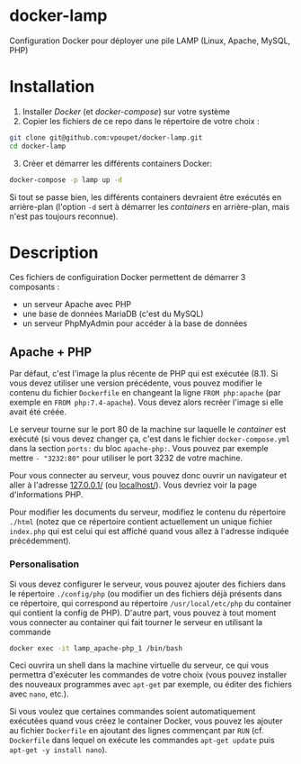 # docker-lamp

Configuration Docker pour déployer une pile LAMP (Linux, Apache, MySQL, PHP)

# Installation

1. Installer *Docker* (et *docker-compose*) sur votre système
2. Copier les fichiers de ce repo dans le répertoire de votre choix :
  ```bash
  git clone git@github.com:vpoupet/docker-lamp.git
  cd docker-lamp
  ```
3. Créer et démarrer les différents containers Docker:
  ```bash
  docker-compose -p lamp up -d
  ```
Si tout se passe bien, les différents containers devraient être exécutés en arrière-plan (l'option `-d` sert à démarrer les *containers* en arrière-plan, mais n'est pas toujours reconnue).

# Description

Ces fichiers de configuiration Docker permettent de démarrer 3 composants :
- un serveur Apache avec PHP
- une base de données MariaDB (c'est du MySQL)
- un serveur PhpMyAdmin pour accéder à la base de données

## Apache + PHP

Par défaut, c'est l'image la plus récente de PHP qui est exécutée (8.1). Si vous devez utiliser une version précédente, vous pouvez modifier le contenu du fichier `Dockerfile` en changeant la ligne `FROM php:apache` (par exemple en `FROM php:7.4-apache`). Vous devez alors recréer l'image si elle avait été créée.

Le serveur tourne sur le port 80 de la machine sur laquelle le *container* est exécuté (si vous devez changer ça, c'est dans le fichier `docker-compose.yml` dans la section `ports:` du bloc `apache-php:`. Vous pouvez par exemple mettre `- "3232:80"` pour utiliser le port 3232 de votre machine.

Pour vous connecter au serveur, vous pouvez donc ouvrir un navigateur et aller à l'adresse [127.0.0.1/](127.0.0.1/) (ou [localhost/](localhost/)). Vous devriez voir la page d'informations PHP.

Pour modifier les documents du serveur, modifiez le contenu du répertoire `./html` (notez que ce répertoire contient actuellement un unique fichier `index.php` qui est celui qui est affiché quand vous allez à l'adresse indiquée précédemment).

### Personalisation

Si vous devez configurer le serveur, vous pouvez ajouter des fichiers dans le répertoire `./config/php` (ou modifier un des fichiers déjà présents dans ce répertoire, qui correspond au répertoire `/usr/local/etc/php` du container qui contient la config de PHP). D'autre part, vous pouvez à tout moment vous connecter au container qui fait tourner le serveur en utilisant la commande
```bash
docker exec -it lamp_apache-php_1 /bin/bash
```
Ceci ouvrira un shell dans la machine virtuelle du serveur, ce qui vous permettra d'exécuter les commandes de votre choix (vous pouvez installer des nouveaux programmes avec `apt-get` par exemple, ou éditer des fichiers avec `nano`, etc.).

Si vous voulez que certaines commandes soient automatiquement exécutées quand vous créez le container Docker, vous pouvez les ajouter au fichier `Dockerfile` en ajoutant des lignes commençant par `RUN` (cf. `Dockerfile` dans lequel on exécute les commandes `apt-get update` puis `apt-get -y install nano`).
